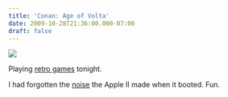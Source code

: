 ```yaml
---
title: 'Conan: Age of Volta'
date: 2009-10-28T21:36:00.000-07:00
draft: false
---
```


[![](http://2.bp.blogspot.com/_xmqk7LpXiyY/Sukc4OaK8wI/AAAAAAAAAns/wTXCcpeSPWs/s320/Conan_Hall_of_Volta.png)](http://2.bp.blogspot.com/_xmqk7LpXiyY/Sukc4OaK8wI/AAAAAAAAAns/wTXCcpeSPWs/s1600-h/Conan_Hall_of_Volta.png)  
  
Playing [retro games](http://en.wikipedia.org/wiki/Conan:_Hall_of_Volta) tonight.  
  
I had forgotten the [noise](http://froods.ca/%7Edschaub/readme.html) the Apple II made when it booted. Fun.